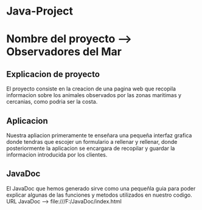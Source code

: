 # Java-Project
# Nombre del proyecto --> Observadores del Mar
## Explicacion de proyecto
El proyecto consiste en la creacion de una pagina web que recopila informacion sobre los animales observados por las zonas maritimas y cercanias, como podria ser la costa.
## Aplicacion
Nuestra apliacion primeramente te enseñara una pequeña interfaz grafica donde tendras que escojer un formulario a rellenar y rellenar, donde posteriormente la aplicacion se encargara de recopilar y guardar la informacion introducida por los clientes.
## JavaDoc
El JavaDoc que hemos generado sirve como una pequeñla guia para poder explicar algunas de las funciones y metodos utilizados en nuestro codigo.
URL JavaDoc --> file:///F:/JavaDoc/index.html

